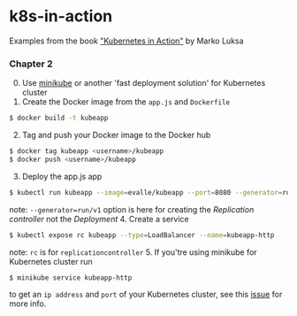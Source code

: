 # k8s-in-action
Examples from the book ["Kubernetes in Action"](https://www.manning.com/books/kubernetes-in-action) by Marko Luksa

### Chapter 2 
0. Use [minikube](https://github.com/kubernetes/minikube) or another 'fast deployment solution' for Kubernetes cluster
1. Create the Docker image from the `app.js` and `Dockerfile`
``` bash
$ docker build -t kubeapp
```
2. Tag and push your Docker image to the Docker hub
``` bash 
$ docker tag kubeapp <username>/kubeapp
$ docker push <username>/kubeapp
```
3. Deploy the app.js app 
``` bash
$ kubectl run kubeapp --image=evalle/kubeapp --port=8080 --generator=run/v1
```
note: `--generator=run/v1` option is here for creating the *Replication controller* not the *Deployment*
4. Create a service
``` bash
$ kubectl expose rc kubeapp --type=LoadBalancer --name=kubeapp-http
```
note: `rc` is for `replicationcontroller`
5.  If you'tre using minikube for Kubernetes cluster run
``` bash
$ minikube service kubeapp-http
```
to get an `ip address` and `port` of your Kubernetes cluster, see this [issue](https://github.com/kubernetes/minikube/issues/384) for more info.  



